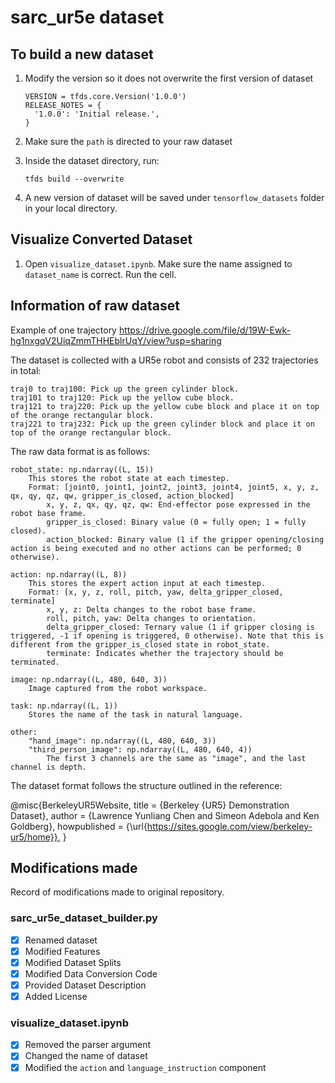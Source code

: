 # sarc_ur5e dataset

## To build a new dataset
1. Modify the version so it does not overwrite the first version of dataset
    ```
    VERSION = tfds.core.Version('1.0.0') 
    RELEASE_NOTES = {
      '1.0.0': 'Initial release.',
    }
   ```
2. Make sure the ```path``` is directed to your raw dataset
3. Inside the dataset directory, run:
   
   ```
   tfds build --overwrite
   ```
4. A new version of dataset will be saved under ```tensorflow_datasets``` folder in your local directory.

## Visualize Converted Dataset

1. Open ```visualize_dataset.ipynb```. Make sure the name assigned to ```dataset_name``` is correct. Run the cell.
   
## Information of raw dataset
Example of one trajectory https://drive.google.com/file/d/19W-Ewk-hg1nxgqV2UiqZmmTHHEblrUqY/view?usp=sharing

The dataset is collected with a UR5e robot and consists of 232 trajectories in total:

    traj0 to traj100: Pick up the green cylinder block.
    traj101 to traj120: Pick up the yellow cube block.
    traj121 to traj220: Pick up the yellow cube block and place it on top of the orange rectangular block.
    traj221 to traj232: Pick up the green cylinder block and place it on top of the orange rectangular block.

The raw data format is as follows:

    robot_state: np.ndarray((L, 15))
        This stores the robot state at each timestep.
        Format: [joint0, joint1, joint2, joint3, joint4, joint5, x, y, z, qx, qy, qz, qw, gripper_is_closed, action_blocked]
            x, y, z, qx, qy, qz, qw: End-effector pose expressed in the robot base frame.
            gripper_is_closed: Binary value (0 = fully open; 1 = fully closed).
            action_blocked: Binary value (1 if the gripper opening/closing action is being executed and no other actions can be performed; 0 otherwise).

    action: np.ndarray((L, 8))
        This stores the expert action input at each timestep.
        Format: [x, y, z, roll, pitch, yaw, delta_gripper_closed, terminate]
            x, y, z: Delta changes to the robot base frame.
            roll, pitch, yaw: Delta changes to orientation.
            delta_gripper_closed: Ternary value (1 if gripper closing is triggered, -1 if opening is triggered, 0 otherwise). Note that this is different from the gripper_is_closed state in robot_state.
            terminate: Indicates whether the trajectory should be terminated.

    image: np.ndarray((L, 480, 640, 3))
        Image captured from the robot workspace.

    task: np.ndarray((L, 1))
        Stores the name of the task in natural language.

    other:
        "hand_image": np.ndarray((L, 480, 640, 3))
        "third_person_image": np.ndarray((L, 480, 640, 4))
            The first 3 channels are the same as "image", and the last channel is depth.

The dataset format follows the structure outlined in the reference:

@misc{BerkeleyUR5Website,
title = {Berkeley {UR5} Demonstration Dataset},
author = {Lawrence Yunliang Chen and Simeon Adebola and Ken Goldberg},
howpublished = {\url{https://sites.google.com/view/berkeley-ur5/home}},
}


## Modifications made
Record of modifications made to original repository.

### sarc_ur5e_dataset_builder.py
- [x] Renamed dataset
- [x] Modified Features
- [x] Modified Dataset Splits
- [x] Modified Data Conversion Code
- [x] Provided Dataset Description
- [x] Added License

### visualize_dataset.ipynb
- [x] Removed the parser argument
- [x] Changed the name of dataset
- [x] Modified the ```action``` and ```language_instruction``` component
